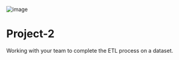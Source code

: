 

![image](https://user-images.githubusercontent.com/112281976/206267609-ffb58865-5ebc-409f-9978-a2e0409ec84e.png)


# Project-2
Working with your team to complete the ETL process on a dataset.
